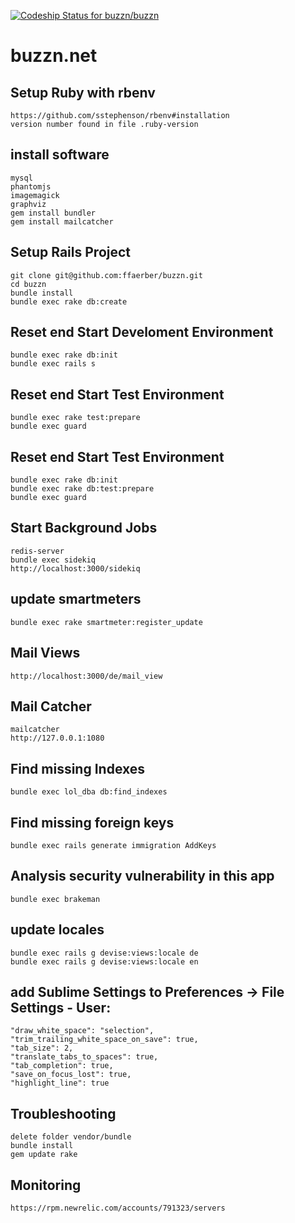 [ ![Codeship Status for buzzn/buzzn](https://codeship.io/projects/9ea4e2c0-381a-0132-1daa-26b918746a8c/status)](https://codeship.io/projects/41893)

# buzzn.net

## Setup Ruby with rbenv
    https://github.com/sstephenson/rbenv#installation
    version number found in file .ruby-version

## install software
    mysql
    phantomjs
    imagemagick
    graphviz
    gem install bundler
    gem install mailcatcher

## Setup Rails Project
    git clone git@github.com:ffaerber/buzzn.git
    cd buzzn
    bundle install
    bundle exec rake db:create

## Reset end Start Develoment Environment
    bundle exec rake db:init
    bundle exec rails s

## Reset end Start Test Environment
    bundle exec rake test:prepare
    bundle exec guard

## Reset end Start Test Environment
    bundle exec rake db:init
    bundle exec rake db:test:prepare
    bundle exec guard

## Start Background Jobs
    redis-server
    bundle exec sidekiq
    http://localhost:3000/sidekiq

## update smartmeters
    bundle exec rake smartmeter:register_update

## Mail Views
    http://localhost:3000/de/mail_view

## Mail Catcher
    mailcatcher
    http://127.0.0.1:1080

## Find missing Indexes
    bundle exec lol_dba db:find_indexes

## Find missing foreign keys
    bundle exec rails generate immigration AddKeys

## Analysis security vulnerability in this app
    bundle exec brakeman

## update locales
    bundle exec rails g devise:views:locale de
    bundle exec rails g devise:views:locale en

## add Sublime Settings to Preferences -> File Settings - User:
    "draw_white_space": "selection",
    "trim_trailing_white_space_on_save": true,
    "tab_size": 2,
    "translate_tabs_to_spaces": true,
    "tab_completion": true,
    "save_on_focus_lost": true,
    "highlight_line": true

## Troubleshooting
    delete folder vendor/bundle
    bundle install
    gem update rake

## Monitoring
    https://rpm.newrelic.com/accounts/791323/servers

